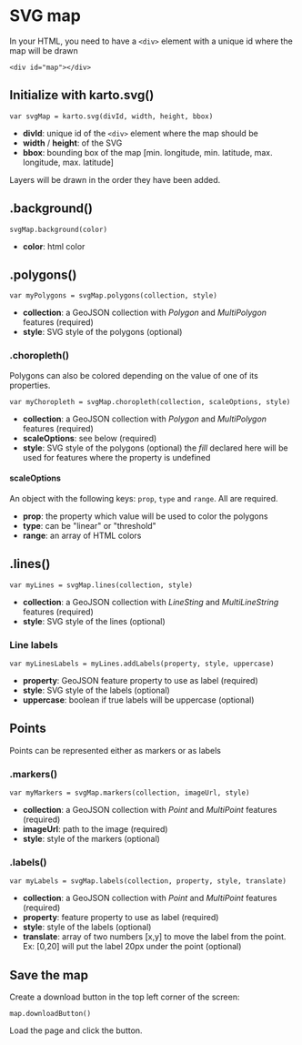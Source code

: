 # SVG map

In your HTML, you need to have a ```<div>``` element with a unique id where the map will be drawn

```
<div id="map"></div>
```

## Initialize with karto.svg()

```
var svgMap = karto.svg(divId, width, height, bbox)
```

- **divId**: unique id of the ```<div>``` element where the map should be
- **width** / **height**: of the SVG
- **bbox**: bounding box of the map [min. longitude, min. latitude, max. longitude, max. latitude]

Layers will be drawn in the order they have been added.

## .background()

```
svgMap.background(color)
```

- **color**: html color

## .polygons()

```
var myPolygons = svgMap.polygons(collection, style)
```

- **collection**: a GeoJSON collection with *Polygon* and *MultiPolygon* features (required)
- **style**: SVG style of the polygons (optional)

### .choropleth()

Polygons can also be colored depending on the value of one of its properties.

```
var myChoropleth = svgMap.choropleth(collection, scaleOptions, style)
```

- **collection**: a GeoJSON collection with *Polygon* and *MultiPolygon* features (required)
- **scaleOptions**: see below (required)
- **style**: SVG style of the polygons (optional) the *fill* declared here will be used for features where the property is undefined

#### scaleOptions

An object with the following keys: ```prop```, ```type``` and ```range```. All are required.

- **prop**: the property which value will be used to color the polygons
- **type**: can be "linear" or "threshold"
- **range**: an array of HTML colors

## .lines()

```
var myLines = svgMap.lines(collection, style)
```

- **collection**: a GeoJSON collection with *LineSting* and *MultiLineString* features (required)
- **style**: SVG style of the lines (optional)

### Line labels

```
var myLinesLabels = myLines.addLabels(property, style, uppercase)
```

- **property**: GeoJSON feature property to use as label (required)
- **style**: SVG style of the labels (optional)
- **uppercase**: boolean if true labels will be uppercase (optional)

## Points

Points can be represented either as markers or as labels

### .markers()

```
var myMarkers = svgMap.markers(collection, imageUrl, style)
```

- **collection**: a GeoJSON collection with *Point* and *MultiPoint* features (required)
- **imageUrl**: path to the image (required)
- **style**: style of the markers (optional)

### .labels()

```
var myLabels = svgMap.labels(collection, property, style, translate)
```

- **collection**: a GeoJSON collection with *Point* and *MultiPoint* features (required)
- **property**: feature property to use as label (required)
- **style**: style of the labels (optional)
- **translate**: array of two numbers [x,y] to move the label from the point. Ex: [0,20] will put the label 20px under the point (optional)

## Save the map

Create a download button in the top left corner of the screen:

```
map.downloadButton()
```

Load the page and click the button.
